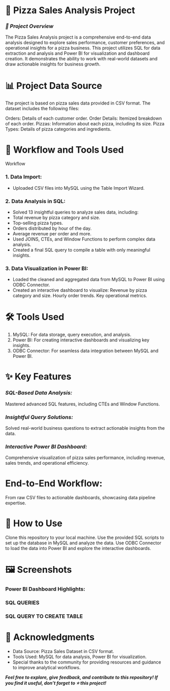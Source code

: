 # 🍕 Pizza Sales Analysis Project

### ***📄 Project Overview***
The Pizza Sales Analysis project is a comprehensive end-to-end data analysis designed to explore sales performance, customer preferences, and operational insights for a pizza business. This project utilizes SQL for data extraction and analysis and Power BI for visualization and dashboard creation. It demonstrates the ability to work with real-world datasets and draw actionable insights for business growth.

# 📊 Project Data Source

The project is based on pizza sales data provided in CSV format. The dataset includes the following files:

Orders: Details of each customer order.
Order Details: Itemized breakdown of each order.
Pizzas: Information about each pizza, including its size.
Pizza Types: Details of pizza categories and ingredients.

# 🔄 Workflow and Tools Used
Workflow
### 1. Data Import:
- Uploaded CSV files into MySQL using the Table Import Wizard.

### 2. Data Analysis in SQL:
- Solved 13 insightful queries to analyze sales data, including:
- Total revenue by pizza category and size.
- Top-selling pizza types.
- Orders distributed by hour of the day.
- Average revenue per order and more.
- Used JOINS, CTEs, and Window Functions to perform complex data analysis.
- Created a final SQL query to compile a table with only meaningful insights.

### 3. Data Visualization in Power BI:
- Loaded the cleaned and aggregated data from MySQL to Power BI using ODBC Connector.
- Created an interactive dashboard to visualize:
  Revenue by pizza category and size.
  Hourly order trends.
  Key operational metrics.

# 🛠 Tools Used

1. MySQL: For data storage, query execution, and analysis.
2. Power BI: For creating interactive dashboards and visualizing key insights.
3. ODBC Connector: For seamless data integration between MySQL and Power BI.

# ✨ Key Features

### ***SQL-Based Data Analysis:***
Mastered advanced SQL features, including CTEs and Window Functions.

### ***Insightful Query Solutions:***
Solved real-world business questions to extract actionable insights from the data.

### ***Interactive Power BI Dashboard:***
Comprehensive visualization of pizza sales performance, including revenue, sales trends, and operational efficiency.

# End-to-End Workflow:
From raw CSV files to actionable dashboards, showcasing data pipeline expertise.

# 🚀 How to Use
Clone this repository to your local machine.
Use the provided SQL scripts to set up the database in MySQL and analyze the data.
Use ODBC Connector to load the data into Power BI and explore the interactive dashboards.

# 🖼 Screenshots
### Power BI Dashboard Highlights:


### SQL QUERIES


### SQL QUERY TO CREATE TABLE



# 🙏 Acknowledgments
- Data Source: Pizza Sales Dataset in CSV format.
- Tools Used: MySQL for data analysis, Power BI for visualization.
- Special thanks to the community for providing resources and guidance to improve analytical workflows.

***Feel free to explore, give feedback, and contribute to this repository! If you find it useful, don’t forget to ⭐ this project!***
